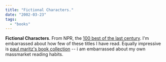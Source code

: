 ```yaml
---
title: "Fictional Characters."
date: "2002-03-23"
tags: 
  - "books"
---
```


**Fictional Characters**. From NPR, the [100 best of the last century](http://www.npr.org/programs/totn/features/2002/mar/020319.characters.html). I'm embarrassed about how few of these titles I have read. Equally impressive is [paul maritz's book collection](http://www.imvumbu.com/books/Book%20Collection%2012-2001.htm) \-- i am embarrassed about my own massmarket reading habits.
